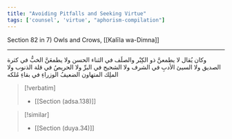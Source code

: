 ```yaml
---
title: "Avoiding Pitfalls and Seeking Virtue"
tags: ['counsel', 'virtue', "aphorism-compilation"]
---
```


 Section 82 in 7) Owls and Crows, [[Kalīla wa-Dimna]]

---
وكان يُقال لا يطمعنَّ ذو الكِبْر والصلَف في الثناء الحسن ولا يطمعَنَّ الخبُّ في كثرة الصديق ولا السيئ الأدبِ في الشرف ولا الشحيح في البرِّ ولا الحريصُ في قلة الذنوب ولا الملِك المتهاون الضعيفُ الوزراءِ في بقاءِ مُلكه

> [!verbatim]
> - [[Section (adsa.138)]]

> [!similar]
> - [[Section (duya.34)]]
